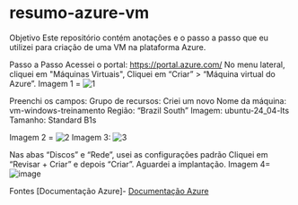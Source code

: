 # resumo-azure-vm

Objetivo
Este repositório contém anotações e o passo a passo que eu utilizei para criação de uma VM na plataforma Azure.

Passo a Passo
Acessei o portal: https://portal.azure.com/
No menu lateral, cliquei em "Máquinas Virtuais",
Cliquei em “Criar” > “Máquina virtual do Azure”.
Imagem 1 = ![1](https://github.com/user-attachments/assets/116ed361-32db-491f-aee8-7c10df291629)

Preenchi os campos:
Grupo de recursos: Criei um novo
Nome da máquina: vm-windows-treinamento
Região:  “Brazil South”
Imagem: ubuntu-24_04-lts
Tamanho: Standard B1s

Imagem 2 = ![2](https://github.com/user-attachments/assets/59464f1a-5333-4d36-adb2-c907d6c52ec0)
Imagem 3: ![3](https://github.com/user-attachments/assets/09fff049-600a-4495-86dd-31ffe3db038d)


Nas abas “Discos” e “Rede”, usei as configurações padrão
Cliquei em “Revisar + Criar” e depois “Criar”.
Aguardei a implantação.
Imagem 4= ![image](https://github.com/user-attachments/assets/8c81186a-7f7a-44fc-a7db-59fd72935d47)


Fontes
[Documentação Azure]- [Documentação Azure](https://learn.microsoft.com/pt-br/azure/virtual-machines/windows/quick-create-portal)


